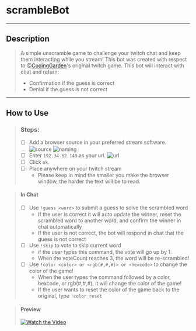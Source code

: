 # scrambleBot
---

## Description
> A simple unscramble game to challenge your twitch chat and keep them interacting while you stream!
> This bot was created with respect to @[CodingGarden](https://github.com/CodingGarden/coding-improv/tree/master/episode_005)'s original twitch game. 
> This bot will interact with chat and return: 
> - Confirmation if the guess is correct
> - Denial if the guess is not correct
---

## How to Use

> ### Steps:
>  - [ ] Add a browser source in your preferred stream software.
>  ![source](https://i.imgur.com/yMMNUA3.png)
>  ![naming](https://i.imgur.com/vWyWMpd.png)
>  - [ ] Enter ```192.34.62.149``` as your url.
>  ![url](https://i.imgur.com/0p3cxWE.png)  
>  - [ ] Click ```ok```.
>  - [ ] Place anywhere on your twitch stream
>     - Please keep in mind the smaller you make the browser window, the harder the text will be to read.

> #### In Chat
> - [ ] Use ```!guess <word>``` to submit a guess to solve the scrambled word
>   - If the user is correct it will auto update the winner, reset the scrambled word to another word, and confirm the winner in chat automatically
>   - If the user is not correct, the bot will respond in chat that the guess is not correct
> - [ ] Use ```!skip``` to vote to skip current word
>   - if  the user types this command, the vote will go up by 1. 
>   - When the voteCount reaches 3, the word will be re-scrambled!
> - [ ] Use ```!color <color> or <rgb(#,#,#)> or <hexcode>``` to change the color of the game!
>   - When the user types the command followed by a color, hexcode, or rgb(#,#,#), it will change the color of the game!
>   - If the user wants to reset the color of the game back to the original, type ```!color reset```

> #### Preview
> [![Watch the Video](https://i.imgur.com/EZAd3yl.png)](https://www.youtube.com/watch?v=kFssKXDt_so)

